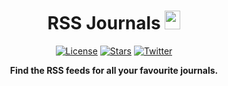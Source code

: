 <h1 align="center">RSS Journals   <img width="25" height="30" src="https://user-images.githubusercontent.com/25629697/187551775-6f132251-a903-462e-b10e-75998a66d346.png"></h1>
<p align="center">
<a href="#"><img alt="License" src="https://img.shields.io/github/license/roaldarbol/rss-journals?style=flat-square"></a>
<a href="#"><img alt="Stars" src="https://img.shields.io/github/stars/roaldarbol/rss-journals?style=social"></a>
<a href="#"><img alt="Twitter" src="https://img.shields.io/twitter/follow/roaldarbol?style=social"></a>
</p>


<p align="center">
  <b>Find the RSS feeds for all your favourite journals.</b>
</p>
